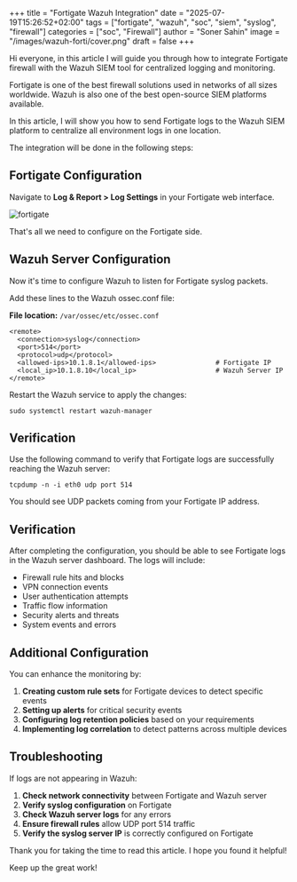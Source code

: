 +++
title = "Fortigate Wazuh Integration"
date = "2025-07-19T15:26:52+02:00"
tags = ["fortigate", "wazuh", "soc", "siem", "syslog", "firewall"]
categories = ["soc", "Firewall"]
author = "Soner Sahin"
image = "/images/wazuh-forti/cover.png"
draft = false
+++ 


Hi everyone, in this article I will guide you through how to integrate Fortigate firewall with the Wazuh SIEM tool for centralized logging and monitoring.

Fortigate is one of the best firewall solutions used in networks of all sizes worldwide. Wazuh is also one of the best open-source SIEM platforms available.

In this article, I will show you how to send Fortigate logs to the Wazuh SIEM platform to centralize all environment logs in one location.

The integration will be done in the following steps:

## **Fortigate Configuration**

Navigate to **Log & Report > Log Settings** in your Fortigate web interface.

![fortigate](/images/wazuh-forti/1.png)

That's all we need to configure on the Fortigate side.

## **Wazuh Server Configuration**

Now it's time to configure Wazuh to listen for Fortigate syslog packets.

Add these lines to the Wazuh ossec.conf file:

**File location:** `/var/ossec/etc/ossec.conf`

```
<remote>  
  <connection>syslog</connection>  
  <port>514</port>  
  <protocol>udp</protocol>                      
  <allowed-ips>10.1.8.1</allowed-ips>               # Fortigate IP
  <local_ip>10.1.8.10</local_ip>                    # Wazuh Server IP
</remote>
```

Restart the Wazuh service to apply the changes:

```
sudo systemctl restart wazuh-manager
```

## **Verification**

Use the following command to verify that Fortigate logs are successfully reaching the Wazuh server:

```
tcpdump -n -i eth0 udp port 514
```

You should see UDP packets coming from your Fortigate IP address.

## **Verification**

After completing the configuration, you should be able to see Fortigate logs in the Wazuh server dashboard. The logs will include:

- Firewall rule hits and blocks
- VPN connection events
- User authentication attempts
- Traffic flow information
- Security alerts and threats
- System events and errors

## **Additional Configuration**

You can enhance the monitoring by:

1. **Creating custom rule sets** for Fortigate devices to detect specific events
2. **Setting up alerts** for critical security events
3. **Configuring log retention policies** based on your requirements
4. **Implementing log correlation** to detect patterns across multiple devices

## **Troubleshooting**

If logs are not appearing in Wazuh:

1. **Check network connectivity** between Fortigate and Wazuh server
2. **Verify syslog configuration** on Fortigate
3. **Check Wazuh server logs** for any errors
4. **Ensure firewall rules** allow UDP port 514 traffic
5. **Verify the syslog server IP** is correctly configured on Fortigate

Thank you for taking the time to read this article. I hope you found it helpful!

Keep up the great work!